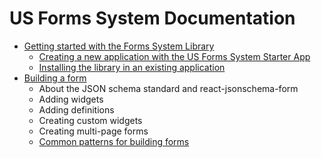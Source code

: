 # US Forms System Documentation

- [Getting started with the Forms System Library](getting-started/README.md)
  - [Creating a new application with the US Forms System Starter App](getting-started/creating-a-new-application-with-the-us-forms-system-starter-app.md)
  - [Installing the library in an existing application](getting-started/installing-the-library-in-an-existing-application.md)
- [Building a form](building-a-form/README.md)
  - About the JSON schema standard and react-jsonschema-form
  - Adding widgets
  - Adding definitions
  - Creating custom widgets
  - Creating multi-page forms
  - [Common patterns for building forms](building-a-form/common-patterns-for-building-forms.md)
